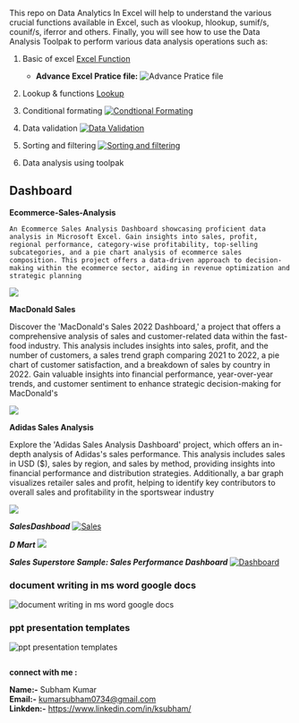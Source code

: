  

This repo on Data Analytics In Excel will help to understand the various crucial functions available in Excel, such as vlookup, hlookup, sumif/s, counif/s, iferror and others. Finally, you will see how to use the Data Analysis Toolpak to perform various data analysis operations such as:

1. Basic of excel  <a href="./Basic function/12 most useful excel formulas.xlsx"> Excel Function </a>
    - **Advance Excel Pratice file:**  ![[Advance Pratice file](./Basic%20function/)](./Basic%20function/conditional.png)


2. Lookup & functions [Lookup](//https://1drv.ms/x/c/8cde32f38b783a7a/EZ6eynUCjmFCrlA68pgYsHkBpu3LO5XnOzSP14CNtcfHtQ?e=usRgXX)

3. Conditional formating [![Condtional Formating](./Basic%20function/conditional.png)](./Basic%20function/Conditional%20formatitng.xlsx)

4. Data validation [![Data Validation](./Basic%20function/Data%20validation.png)](./Basic%20function/Data%20Validation.xlsx)

5. Sorting and filtering [![Sorting and filtering](./Basic%20function/sort%20data%20filter.png)](./Basic%20function/sort%20data%20filter.xlsx)

6. Data analysis using toolpak


## Dashboard

**Ecommerce-Sales-Analysis**
```
An Ecommerce Sales Analysis Dashboard showcasing proficient data analysis in Microsoft Excel. Gain insights into sales, profit, regional performance, category-wise profitability, top-selling subcategories, and a pie chart analysis of ecommerce sales composition. This project offers a data-driven approach to decision-making within the ecommerce sector, aiding in revenue optimization and strategic planning
```

[![](./Project/DashBoard%20Image.png)](./Project/E_comer_sales_Dashboard.xlsx)

**MacDonald Sales**

Discover the 'MacDonald's Sales 2022 Dashboard,' a project that offers a comprehensive analysis of sales and customer-related data within the fast-food industry. This analysis includes insights into sales, profit, and the number of customers, a sales trend graph comparing 2021 to 2022, a pie chart of customer satisfaction, and a breakdown of sales by country in 2022. Gain valuable insights into financial performance, year-over-year trends, and customer sentiment to enhance strategic decision-making for MacDonald's

[![](./Project/Mac_Dashboard.png)](./Project/MacDonald%20Sales%20Analysis%20Dashboard.xlsx)


**Adidas Sales Analysis**

Explore the 'Adidas Sales Analysis Dashboard' project, which offers an in-depth analysis of Adidas's sales performance. This analysis includes sales in USD ($), sales by region, and sales by method, providing insights into financial performance and distribution strategies. Additionally, a bar graph visualizes retailer sales and profit, helping to identify key contributors to overall sales and profitability in the sportswear industry

[![](./Project/Adidas-Sales-Analysis.png)](./Project/Adidas-Sales-Analysis.xlsx)

***SalesDashboad*** [![Sales](./Project/Sales%20Dashboard.png)](./Project/Sales%20Data_Dashboard.xlsx)

***D Mart*** [![](./Project/Dmart.png)](./Project/Dmart%20Excel%20Dashboard/DMart%20Sales%20Dashboard%202024.xlsx)

***Sales Superstore Sample: Sales Performance Dashboard***
[![Dashboard](./Project/superstore_SalesDashboard.PNG)](./Project/superstore_SalesDashboard.xlsx)


### document writing in ms word google docs 

![[document writing in ms word google docs ](./BOOK%20.docx)](./Books.GIF)

### ppt presentation templates

![[ppt presentation templates](./ppt/certificate.pps)](./ppt.GIF)

![[](./ppt/Presentation1.pps)](./ppt/ppt.png)


**connect with me :**

**Name:-** Subham Kumar  
**Email:-** kumarsubham0734@gmail.com   
**Linkden:-** https://www.linkedin.com/in/ksubham/